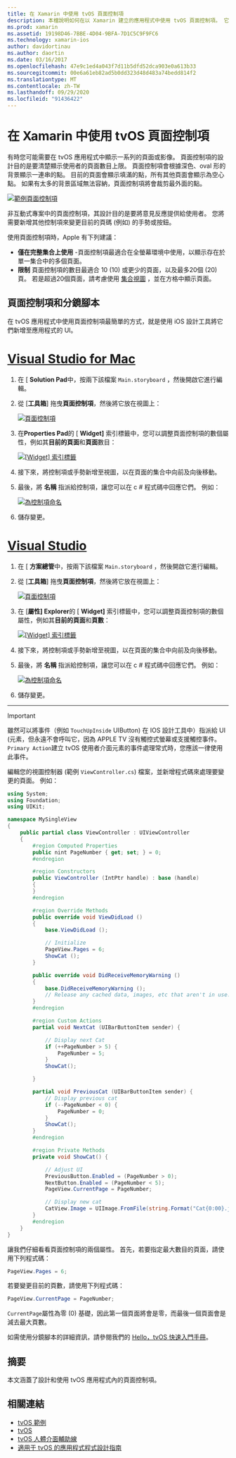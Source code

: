 ```yaml
---
title: 在 Xamarin 中使用 tvOS 頁面控制項
description: 本檔說明如何在以 Xamarin 建立的應用程式中使用 tvOS 頁面控制項。 它提供頁面控制項的高階描述、討論如何在分鏡腳本中進行設定，並檢查如何回應頁面變更事件。
ms.prod: xamarin
ms.assetid: 19198D46-7BBE-4D04-9BFA-7D1C5C9F9FC6
ms.technology: xamarin-ios
author: davidortinau
ms.author: daortin
ms.date: 03/16/2017
ms.openlocfilehash: 47e9c1ed4a043f7d11b5dfd52dca903e0a613b33
ms.sourcegitcommit: 00e6a61eb82ad5b0dd323d48d483a74bedd814f2
ms.translationtype: MT
ms.contentlocale: zh-TW
ms.lasthandoff: 09/29/2020
ms.locfileid: "91436422"
---
```

# <a name="working-with-tvos-page-controls-in-xamarin"></a>在 Xamarin 中使用 tvOS 頁面控制項

有時您可能需要在 tvOS 應用程式中顯示一系列的頁面或影像。 頁面控制項的設計目的是要清楚顯示使用者的頁面數目上限。 頁面控制項會根據深色、oval 形的背景顯示一連串的點。 目前的頁面會顯示填滿的點，所有其他頁面會顯示為空心點。 如果有太多的背景區域無法容納，頁面控制項將會裁剪最外面的點。

[![範例頁面控制項](page-controls-images/page01.png)](page-controls-images/page01.png#lightbox)

非互動式專案中的頁面控制項，其設計目的是要將意見反應提供給使用者。 您將需要新增其他控制項來變更目前的頁碼 (例如) 的手勢或按鈕。

使用頁面控制項時，Apple 有下列建議：

- **僅在完整集合上使用** -頁面控制項最適合在全螢幕環境中使用，以顯示存在於單一集合中的多個頁面。
- **限制** 頁面控制項的數目最適合 10 (10) 或更少的頁面，以及最多20個 (20) 頁。 若是超過20個頁面，請考慮使用 [集合視圖](~/ios/tvos/user-interface/collection-views.md) ，並在方格中顯示頁面。

<a name="Page-Controls-and-Storyboards"></a>

## <a name="page-controls-and-storyboards"></a>頁面控制項和分鏡腳本

在 tvOS 應用程式中使用頁面控制項最簡單的方式，就是使用 iOS 設計工具將它們新增至應用程式的 UI。

# <a name="visual-studio-for-mac"></a>[Visual Studio for Mac](#tab/macos)

1. 在 [ **Solution Pad**中，按兩下該檔案 `Main.storyboard` ，然後開啟它進行編輯。
1. 從 [**工具箱**] 拖曳**頁面控制項**，然後將它放在視圖上：

    [![頁面控制項](page-controls-images/page02.png)](page-controls-images/page02.png#lightbox)
1. 在**Properties Pad**的 [ **Widget]** 索引標籤中，您可以調整頁面控制項的數個屬性，例如其**目前的頁面**和**頁面**數目：

    [![[Widget] 索引標籤](page-controls-images/page03.png)](page-controls-images/page03.png#lightbox)
1. 接下來，將控制項或手勢新增至視圖，以在頁面的集合中向前及向後移動。
1. 最後，將 **名稱** 指派給控制項，讓您可以在 c # 程式碼中回應它們。 例如：

    [![為控制項命名](page-controls-images/page04.png)](page-controls-images/page04.png#lightbox)
1. 儲存變更。

# <a name="visual-studio"></a>[Visual Studio](#tab/windows)

1. 在 [ **方案總管**中，按兩下該檔案 `Main.storyboard` ，然後開啟它進行編輯。
1. 從 [**工具箱**] 拖曳**頁面控制項**，然後將它放在視圖上：

    [![頁面控制項](page-controls-images/page02-vs.png)](page-controls-images/page02-vs.png#lightbox)
1. 在 [**屬性] Explorer**的 [ **Widget]** 索引標籤中，您可以調整頁面控制項的數個屬性，例如其**目前的頁面**和**頁數**：

    [![[Widget] 索引標籤](page-controls-images/page03-vs.png)](page-controls-images/page03-vs.png#lightbox)
1. 接下來，將控制項或手勢新增至視圖，以在頁面的集合中向前及向後移動。
1. 最後，將 **名稱** 指派給控制項，讓您可以在 c # 程式碼中回應它們。 例如：

    [![為控制項命名](page-controls-images/page04-vs.png)](page-controls-images/page04-vs.png#lightbox)
1. 儲存變更。

-----

> [!IMPORTANT]
> 雖然可以將事件（例如 `TouchUpInside` UIButton) 在 IOS 設計工具中）指派給 UI (元素，但永遠不會呼叫它，因為 APPLE TV 沒有觸控式螢幕或支援觸控事件。 `Primary Action`建立 tvOS 使用者介面元素的事件處理常式時，您應該一律使用此事件。

編輯您的視圖控制器 (範例 `ViewController.cs`) 檔案，並新增程式碼來處理要變更的頁面。 例如：

```csharp
using System;
using Foundation;
using UIKit;

namespace MySingleView
{
    public partial class ViewController : UIViewController
    {
        #region Computed Properties
        public nint PageNumber { get; set; } = 0;
        #endregion

        #region Constructors
        public ViewController (IntPtr handle) : base (handle)
        {
        }
        #endregion

        #region Override Methods
        public override void ViewDidLoad ()
        {
            base.ViewDidLoad ();

            // Initialize
            PageView.Pages = 6;
            ShowCat ();
        }

        public override void DidReceiveMemoryWarning ()
        {
            base.DidReceiveMemoryWarning ();
            // Release any cached data, images, etc that aren't in use.
        }
        #endregion

        #region Custom Actions
        partial void NextCat (UIBarButtonItem sender) {

            // Display next Cat
            if (++PageNumber > 5) {
                PageNumber = 5;
            }
            ShowCat();

        }

        partial void PreviousCat (UIBarButtonItem sender) {
            // Display previous cat
            if (--PageNumber < 0) {
                PageNumber = 0;
            }
            ShowCat();
        }
        #endregion

        #region Private Methods
        private void ShowCat() {

            // Adjust UI
            PreviousButton.Enabled = (PageNumber > 0);
            NextButton.Enabled = (PageNumber < 5);
            PageView.CurrentPage = PageNumber;

            // Display new cat
            CatView.Image = UIImage.FromFile(string.Format("Cat{0:00}.jpg",PageNumber+1));
        }
        #endregion
    }
}
```

讓我們仔細看看頁面控制項的兩個屬性。 首先，若要指定最大數目的頁面，請使用下列程式碼：

```csharp
PageView.Pages = 6;
```

若要變更目前的頁數，請使用下列程式碼：

```csharp
PageView.CurrentPage = PageNumber;
```

`CurrentPage`屬性為零 (0) 基礎，因此第一個頁面將會是零，而最後一個頁面會是減去最大頁數。

如需使用分鏡腳本的詳細資訊，請參閱我們的 [Hello，tvOS 快速入門手冊](~/ios/tvos/get-started/hello-tvos.md)。

<a name="Summary"></a>

## <a name="summary"></a>摘要

本文涵蓋了設計和使用 tvOS 應用程式內的頁面控制項。

## <a name="related-links"></a>相關連結

- [tvOS 範例](/samples/browse/?products=xamarin&term=Xamarin.iOS%2btvOS)
- [tvOS](https://developer.apple.com/tvos/)
- [tvOS 人體介面輔助線](https://developer.apple.com/tvos/human-interface-guidelines/)
- [適用于 tvOS 的應用程式程式設計指南](https://developer.apple.com/library/prerelease/tvos/documentation/General/Conceptual/AppleTV_PG/)